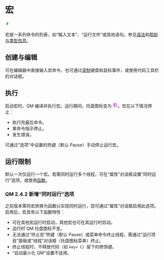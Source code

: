 # 宏

![宏图标](../image/icon_macro.gif)

宏是一系列命令的列表，如“输入文本”、“运行文件”或其他语句。参见[语法](../Reference/IDP_SYNTAX.html)和[帮助与类型信息](IDH_TYPEINFO.html)。

## 创建与编辑
可在编辑器中直接输入宏命令，也可通过[录制](IDH_RECORD.html)键盘和鼠标事件，或使用代码工具栏的对话框。

## 执行
启动宏时，QM 编译并执行宏。运行期间，托盘图标变为 ![运行中图标](../image/qm_icon_running.png)。宏在以下情况停止：
- 执行完最后命令。
- 某命令指示停止。
- 发生错误。

可通过“选项”中设置的热键（默认 Pause）手动停止运行宏。

## 运行限制
默认一次仅运行一个宏。若需同时运行多个线程，可在“属性”对话框设置“同时运行”选项，或使用[函数](IDH_FUNCTION.html)。

### QM 2.4.2 新增“同时运行”选项
之前版本需将宏转换为函数以实现同时运行，现可通过“属性”对话框启用此选项。启用后，宏具有以下函数特性：
- 可在其他宏运行时启动，其他宏也可在其运行时启动。
- 运行时 QM 托盘图标不变。
- 无法通过“终止宏”热键（默认 Pause）或菜单命令终止线程，需通过“运行项目”面板或“线程”对话框（托盘图标菜单）终止。
- 终止线程时，不释放代码（如 `key+ C`）留下的修饰键。
- “自动最小化 QM”设置不适用。